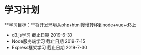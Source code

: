# 学习计划

**学习目标：**将开发环境从php+html慢慢转移到node+vue+d3上

- d3.js学习 截止日期 2019-6-30
- Node服务端学习 截止日期 2019-7-15
- Express框架学习 截止日期 2019-7-30